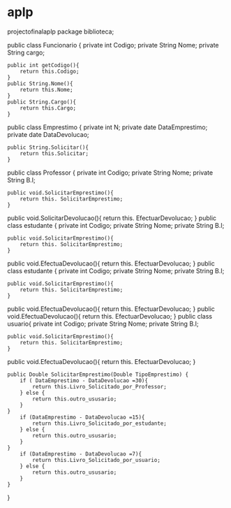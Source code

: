 # aplp
projectofinalaplp
package biblioteca;
 
public class Funcionario {
    private int Codigo;
     private String Nome;
         private String cargo;
   
    public int getCodigo(){
        return this.Codigo;
    }
    public String.Nome(){
        return this.Nome;
    }
    public String.Cargo(){
        return this.Cargo;
    }
 
public class Emprestimo {
    private int N;
     private date DataEmprestimo;
         private date DataDevolucao;

    public String.Solicitar(){
        return this.Solicitar;
    }
public class Professor {
    private int Codigo;
     private String Nome;
         private String B.I;

    public void.SolicitarEmprestimo(){
        return this. SolicitarEmprestimo;
    }
public void.SolicitarDevolucao(){
        return this. EfectuarDevolucao;
    }
public class estudante {
    private int Codigo;
     private String Nome;
         private String B.I;

    public void.SolicitarEmprestimo(){
        return this. SolicitarEmprestimo;
    }
public void.EfectuaDevolucao(){
        return this. EfectuarDevolucao;
    }
public class estudante {
    private int Codigo;
     private String Nome;
         private String B.I;

    public void.SolicitarEmprestimo(){
        return this. SolicitarEmprestimo;
    }
public void.EfectuaDevolucao(){
        return this. EfectuarDevolucao;
    }
public void.EfectuaDevolucao(){
        return this. EfectuarDevolucao;
    }
public class usuario{
    private int Codigo;
     private String Nome;
         private String B.I;

    public void.SolicitarEmprestimo(){
        return this. SolicitarEmprestimo;
    }
public void.EfectuaDevolucao(){
        return this. EfectuarDevolucao;
    }
   
    public Double SolicitarEmprestimo(Double TipoEmprestimo) {
        if ( DataEmprestimo - DataDevolucao =30){
            return this.Livro_Solicitado_por_Professor;
        } else {
            return this.outro_ususario;
        }
    }
        if (DataEmprestimo - DataDevolucao =15){
            return this.Livro_Solicitado_por_estudante;
        } else {
            return this.outro_ususario;
        }
    }
        if (DataEmprestimo - DataDevolucao =7){
            return this.Livro_Solicitado_por_usuario;
        } else {
            return this.outro_ususario;
        }
    }

   
}

